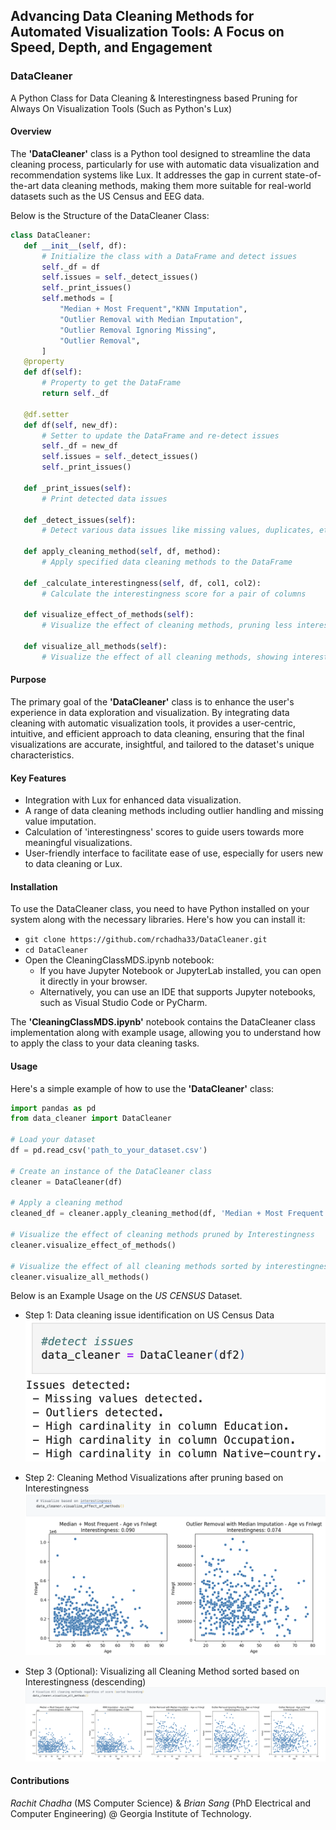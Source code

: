 ## Advancing Data Cleaning Methods for Automated Visualization Tools: A Focus on Speed, Depth, and Engagement

### DataCleaner
A Python Class for Data Cleaning &amp; Interestingness based Pruning for Always On Visualization Tools (Such as Python's Lux)

#### Overview
The **'DataCleaner'** class is a Python tool designed to streamline the data cleaning process, particularly for use with automatic data visualization and recommendation systems like Lux. It addresses the gap in current state-of-the-art data cleaning methods, making them more suitable for real-world datasets such as the US Census and EEG data.

Below is the Structure of the DataCleaner Class:
```python
class DataCleaner:
   def __init__(self, df):
       # Initialize the class with a DataFrame and detect issues
       self._df = df
       self.issues = self._detect_issues()
       self._print_issues()
       self.methods = [
           "Median + Most Frequent","KNN Imputation",
           "Outlier Removal with Median Imputation",
           "Outlier Removal Ignoring Missing",
           "Outlier Removal",
       ]
   @property
   def df(self):
       # Property to get the DataFrame
       return self._df

   @df.setter
   def df(self, new_df):
       # Setter to update the DataFrame and re-detect issues
       self._df = new_df
       self.issues = self._detect_issues()
       self._print_issues()

   def _print_issues(self):
       # Print detected data issues

   def _detect_issues(self):
       # Detect various data issues like missing values, duplicates, etc.

   def apply_cleaning_method(self, df, method):
       # Apply specified data cleaning methods to the DataFrame

   def _calculate_interestingness(self, df, col1, col2):
       # Calculate the interestingness score for a pair of columns

   def visualize_effect_of_methods(self):
       # Visualize the effect of cleaning methods, pruning less interesting visualizations

   def visualize_all_methods(self):
       # Visualize the effect of all cleaning methods, showing interestingness scores
```

#### Purpose
The primary goal of the **'DataCleaner'** class is to enhance the user's experience in data exploration and visualization. By integrating data cleaning with automatic visualization tools, it provides a user-centric, intuitive, and efficient approach to data cleaning, ensuring that the final visualizations are accurate, insightful, and tailored to the dataset's unique characteristics.

#### Key Features
- Integration with Lux for enhanced data visualization.
- A range of data cleaning methods including outlier handling and missing value imputation.
- Calculation of 'interestingness' scores to guide users towards more meaningful visualizations.
- User-friendly interface to facilitate ease of use, especially for users new to data cleaning or Lux.

#### Installation

To use the DataCleaner class, you need to have Python installed on your system along with the necessary libraries. Here's how you can install it:

- ```git clone https://github.com/rchadha33/DataCleaner.git```
- ```cd DataCleaner```
- Open the CleaningClassMDS.ipynb notebook:
    - If you have Jupyter Notebook or JupyterLab installed, you can open it directly in your browser.
    - Alternatively, you can use an IDE that supports Jupyter notebooks, such as Visual Studio Code or PyCharm.

The **'CleaningClassMDS.ipynb'** notebook contains the DataCleaner class implementation along with example usage, allowing you to understand how to apply the class to your data cleaning tasks.

#### Usage
Here's a simple example of how to use the **'DataCleaner'** class:

```python
import pandas as pd
from data_cleaner import DataCleaner

# Load your dataset
df = pd.read_csv('path_to_your_dataset.csv')

# Create an instance of the DataCleaner class
cleaner = DataCleaner(df)

# Apply a cleaning method
cleaned_df = cleaner.apply_cleaning_method(df, 'Median + Most Frequent')

# Visualize the effect of cleaning methods pruned by Interestingness
cleaner.visualize_effect_of_methods()

# Visualize the effect of all cleaning methods sorted by interestingness
cleaner.visualize_all_methods()
```

Below is an Example Usage on the *US CENSUS* Dataset. 
- Step 1: Data cleaning issue identification on US Census Data
![Step 1](images/Step1.png)

- Step 2: Cleaning Method Visualizations after pruning based on Interestingness
![Step 2](images/Step2.png)

- Step 3 (Optional): Visualizing all Cleaning Method sorted based on Interestingness (descending)
![Step 3](images/Step3.png)

#### Contributions
*Rachit Chadha* (MS Computer Science) & *Brian Sang* (PhD Electrical and Computer Engineering) @ Georgia Institute of Technology.





